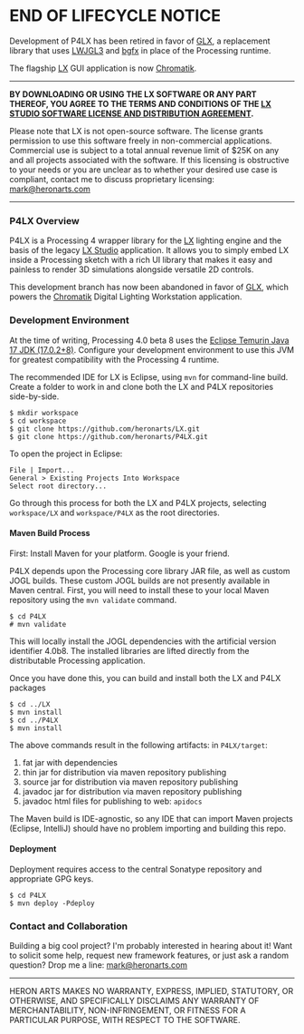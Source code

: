 END OF LIFECYCLE NOTICE
===

Development of P4LX has been retired in favor of [GLX](https://github.com/heronarts/GLX), a replacement library that uses [LWJGL3](https://github.com/lwjgl) and [bgfx](https://github.com/bkaradzic/bgfx/) in place of the Processing runtime.

The flagship [LX](https://github.com/heronarts/LX) GUI application is now [Chromatik](https://chromatik.co/).

---

**BY DOWNLOADING OR USING THE LX SOFTWARE OR ANY PART THEREOF, YOU AGREE TO THE TERMS AND CONDITIONS OF THE [LX STUDIO SOFTWARE LICENSE AND DISTRIBUTION AGREEMENT](http://lx.studio/license).**

Please note that LX is not open-source software. The license grants permission to use this software freely in non-commercial applications. Commercial use is subject to a total annual revenue limit of $25K on any and all projects associated with the software. If this licensing is obstructive to your needs or you are unclear as to whether your desired use case is compliant, contact me to discuss proprietary licensing: mark@heronarts.com

---

### P4LX Overview ###

P4LX is a Processing 4 wrapper library for the [LX](https://github.com/heronarts/LX) lighting engine and the basis of the legacy [LX Studio](http://lx.studio/) application. It allows you to simply embed LX inside a Processing sketch with a rich UI library that makes it easy and painless to render 3D simulations alongside versatile 2D controls.

This development branch has now been abandoned in favor of [GLX](https://github.com/heronarts/GLX), which powers the [Chromatik](https://chromatik.co/) Digital Lighting Workstation application.

### Development Environment ###

At the time of writing, Processing 4.0 beta 8 uses the [Eclipse Temurin Java 17 JDK (17.0.2+8)](https://adoptium.net/). Configure your development environment to use this JVM for greatest compatibility with the Processing 4 runtime.

The recommended IDE for LX is Eclipse, using `mvn` for command-line build. Create a folder to work in and clone both the LX and P4LX repositories side-by-side.
```
$ mkdir workspace
$ cd workspace
$ git clone https://github.com/heronarts/LX.git
$ git clone https://github.com/heronarts/P4LX.git
```

To open the project in Eclipse:
```
File | Import...
General > Existing Projects Into Workspace
Select root directory...
```

Go through this process for both the LX and P4LX projects, selecting `workspace/LX` and `workspace/P4LX` as the root directories.

#### Maven Build Process ####

First: Install Maven for your platform. Google is your friend.

P4LX depends upon the Processing core library JAR file, as well as custom JOGL builds. These custom JOGL builds are not presently available in Maven central. First, you will need to install these to your local Maven repository using the `mvn validate` command. 
```
$ cd P4LX
# mvn validate
```

This will locally install the JOGL dependencies with the artificial version identifier 4.0b8. The installed libraries are lifted directly from the distributable Processing application.

Once you have done this, you can build and install both the LX and P4LX packages
```
$ cd ../LX
$ mvn install
$ cd ../P4LX
$ mvn install
```
The above commands result in the following artifacts:
in `P4LX/target`:
1. fat jar with dependencies
1. thin jar for distribution via maven repository publishing
1. source jar for distribution via maven repository publishing
1. javadoc jar for distribution via maven repository publishing
1. javadoc html files for publishing to web: `apidocs`

The Maven build is IDE-agnostic, so any IDE that can import Maven projects (Eclipse, IntelliJ) should have no problem importing and building this repo.

#### Deployment ####

Deployment requires access to the central Sonatype repository and appropriate GPG keys.

```
$ cd P4LX
$ mvn deploy -Pdeploy
```

### Contact and Collaboration ###

Building a big cool project? I'm probably interested in hearing about it! Want to solicit some help, request new framework features, or just ask a random question? Drop me a line: mark@heronarts.com

---

HERON ARTS MAKES NO WARRANTY, EXPRESS, IMPLIED, STATUTORY, OR OTHERWISE, AND SPECIFICALLY DISCLAIMS ANY WARRANTY OF MERCHANTABILITY, NON-INFRINGEMENT, OR FITNESS FOR A PARTICULAR PURPOSE, WITH RESPECT TO THE SOFTWARE.

